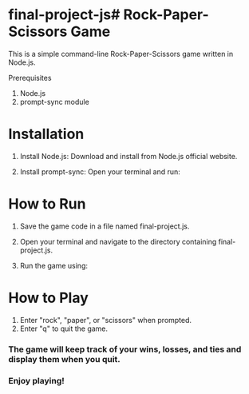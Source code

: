 # final-project-js# Rock-Paper-Scissors Game
This is a simple command-line Rock-Paper-Scissors game written in Node.js.

Prerequisites
1. Node.js
2. prompt-sync module


# Installation
1. Install Node.js: Download and install from Node.js official website.

2. Install prompt-sync: Open your terminal and run:



# How to Run
1. Save the game code in a file named final-project.js.

2. Open your terminal and navigate to the directory containing final-project.js.

3. Run the game using:


# How to Play
1. Enter "rock", "paper", or "scissors" when prompted.
2. Enter "q" to quit the game.


### The game will keep track of your wins, losses, and ties and display them when you quit.


### Enjoy playing!
